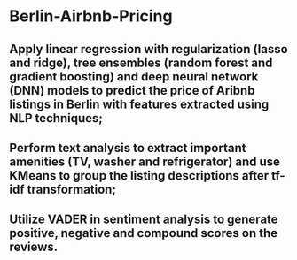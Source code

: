 # Berlin-Airbnb-Pricing
## Apply linear regression with regularization (lasso and ridge), tree ensembles (random forest and gradient boosting) and deep neural network (DNN) models to predict the price of Aribnb listings in Berlin with features extracted using NLP techniques;
## Perform text analysis to extract important amenities (TV, washer and refrigerator) and use KMeans to group the listing descriptions after tf-idf transformation;
## Utilize VADER in sentiment analysis to generate positive, negative and compound scores on the reviews.
